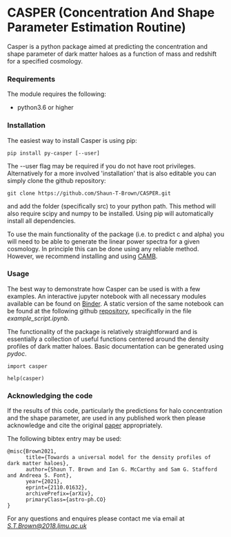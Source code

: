 # CASPER (Concentration And Shape Parameter Estimation Routine)

Casper is a python package aimed at predicting the concentration and shape parameter of dark matter haloes as a function of mass and redshift for a specified cosmology.

### Requirements

The module requires the following:

- python3.6 or higher

### Installation

The easiest way to install Casper is using pip:

```
pip install py-casper [--user]
```

The --user flag may be required if you do not have root privileges. Alternatively for a more involved 'installation' that is also editable you can simply  clone the github repository:

```
git clone https://github.com/Shaun-T-Brown/CASPER.git
```

and add the folder (specifically src) to your python path. This method will also require scipy and numpy to be installed. Using pip will automatically install all dependencies.

To use the main functionality of the package (i.e. to predict c and alpha) you will need to be able to generate the linear power spectra for a given cosmology. In principle this can be done using any reliable method. However, we recommend installing and using [CAMB](https://camb.readthedocs.io/en/latest/).



### Usage

The best way to demonstrate how Casper can be used is with a few examples. An interactive jupyter notebook with all necessary modules available can be found on [Binder](https://mybinder.org/v2/gh/Shaun-T-Brown/CASPER-example.git/HEAD?filepath=.%2Fexample_script.ipynb). A static version of the same notebook can be found at the following github [repository](https://github.com/Shaun-T-Brown/CASPER-example.git), specifically in the file *example_script.ipynb*.

The functionality of the package is relatively straightforward and is essentially a collection of useful functions centered around the density profiles of dark matter haloes. Basic documentation can be generated using *pydoc*.


```
import casper

help(casper)
```


### Acknowledging the code

If the results of this code, particularly the predictions for halo concentration and the shape parameter, are used in any published work then please acknowledge and cite the original [paper](https://arxiv.org/abs/2110.01632) appropriately.

The following bibtex entry may be used:

```
@misc{Brown2021,
      title={Towards a universal model for the density profiles of dark matter haloes}, 
      author={Shaun T. Brown and Ian G. McCarthy and Sam G. Stafford and Andreea S. Font},
      year={2021},
      eprint={2110.01632},
      archivePrefix={arXiv},
      primaryClass={astro-ph.CO}
}
```

For any questions and enquires please contact me via email at *S.T.Brown@2018.ljmu.ac.uk*


